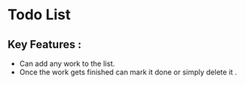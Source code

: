 # Todo List 

## Key Features :
* Can add any work to the list.
* Once the work gets finished can mark it done or simply delete it .
